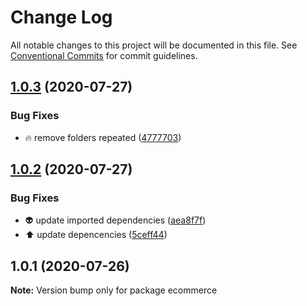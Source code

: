# Change Log

All notable changes to this project will be documented in this file.
See [Conventional Commits](https://conventionalcommits.org) for commit guidelines.

## [1.0.3](https://github.com/carlosazaustre/ecommerce-serverless/compare/v1.0.2...v1.0.3) (2020-07-27)


### Bug Fixes

* :fire: remove folders repeated ([4777703](https://github.com/carlosazaustre/ecommerce-serverless/commit/477770300fa8261e9b66adf7086f5046eddd1692))





## [1.0.2](https://github.com/carlosazaustre/ecommerce-serverless/compare/v1.0.1...v1.0.2) (2020-07-27)


### Bug Fixes

* :alien: update imported dependencies ([aea8f7f](https://github.com/carlosazaustre/ecommerce-serverless/commit/aea8f7f202e6cb92b507721d5e6d55f9e7abe942))
* :arrow_up: update depencencies ([5ceff44](https://github.com/carlosazaustre/ecommerce-serverless/commit/5ceff44431e49addc95b099c2adfb757642f0d64))





## 1.0.1 (2020-07-26)

**Note:** Version bump only for package ecommerce
